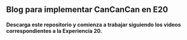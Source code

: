 ## Blog para implementar CanCanCan en E20

#### Descarga este repositorio y comienza a trabajar siguiendo los videos correspondientes a la Experiencia 20.
